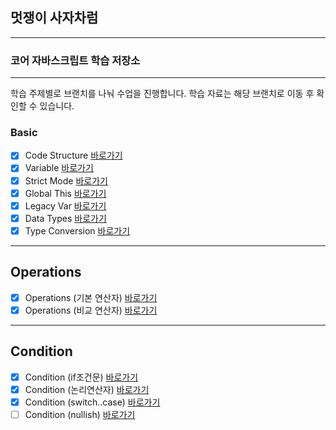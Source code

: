 ## 멋쟁이 사자차럼

---

### 코어 자바스크립트 학습 저장소

---

학습 주제별로 브랜치를 나눠 수업을 진행합니다.
학습 자료는 해당 브랜치로 이동 후 확인할 수 있습니다.

### Basic

- [x] Code Structure [바로가기](https://github.com/dlgudwn94/core_js/blob/01.core/client/chapter/core/01.codeStructure.js)
- [x] Variable [바로가기](https://github.com/dlgudwn94/core_js/blob/01.core/client/chapter/core/02.variables.js)
- [x] Strict Mode [바로가기](https://github.com/dlgudwn94/core_js/blob/01.core/client/chapter/core/03.strictMode.js)
- [x] Global This [바로가기](https://github.com/dlgudwn94/core_js/blob/01.core/client/chapter/core/04.globalThis.js)
- [x] Legacy Var [바로가기](https://github.com/dlgudwn94/core_js/blob/01.core/client/chapter/core/05.legacyVar.js)
- [x] Data Types [바로가기](https://github.com/dlgudwn94/core_js/blob/01.core/client/chapter/core/06.dataTypes.js)
- [x] Type Conversion [바로가기](https://github.com/dlgudwn94/core_js/blob/01.core/client/chapter/core/07.typeConversion.js)

---

## Operations

- [x] Operations (기본 연산자) [바로가기](https://github.com/dlgudwn94/core_js/blob/01.core/client/chapter/core/08-1.operation.js)
- [x] Operations (비교 연산자) [바로가기](https://github.com/dlgudwn94/core_js/blob/01.core/client/chapter/core/08-2.operation.js)

---

## Condition

- [x] Condition (if조건문) [바로가기](https://github.com/dlgudwn94/core_js/blob/01.core/client/chapter/core/09-1.conditions.js)
- [x] Condition (논리연산자) [바로가기](https://github.com/dlgudwn94/core_js/blob/01.core/client/chapter/core/09-2.conditions.js)
- [x] Condition (switch..case) [바로가기](https://github.com/dlgudwn94/core_js/blob/01.core/client/chapter/core/09-3.conditions.js)
- [ ] Condition (nullish) [바로가기](https://github.com/dlgudwn94/core_js/blob/01.core/client/chapter/core/09-4.conditions.js)
